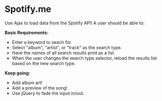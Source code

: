 # Spotify.me

Use Ajax to load data from the Spotify API! A user should be able to:

**Basic Requirements:**

 - Enter a keyword to seach for.
 - Select "album", "artist", or "track" as the search type.
 - Have the names of all search results print as a list.
 - When the user changes the search type selector, reload the results list based on the new search type.
 
**Keep going:**

 - Add album art!
 - Add a preview of the song!
 - Use jQuery to fade the input in/out.